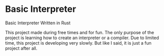# Basic Interpreter
Basic Interpreter Written in Rust

This project made during free times and for fun. The only purpose of the project is learning how to create an interpreter or a compiler. Due to limited time, this project is developing very slowly. But like I said, it is just a fun project after all.
